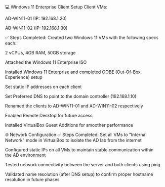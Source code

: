 💻 Windows 11 Enterprise Client Setup
Client VMs:

AD-WIN11-01 (IP: 192.168.1.20)

AD-WIN11-02 (IP: 192.168.1.30)

✅ Steps Completed:
Created two Windows 11 VMs with the following specs each:

2 vCPUs, 4GB RAM, 50GB storage

Attached the Windows 11 Enterprise ISO

Installed Windows 11 Enterprise and completed OOBE (Out-Of-Box Experience) setup

Set static IP addresses on each client

Set Preferred DNS to point to the domain controller (192.168.1.10)

Renamed the clients to AD-WIN11-01 and AD-WIN11-02 respectively

Enabled Remote Desktop for future access

Installed VirtualBox Guest Additions for smoother performance

🌐 Network Configuration
✅ Steps Completed:
Set all VMs to "Internal Network" mode in VirtualBox to isolate the AD lab from the internet

Configured static IPs on all VMs to maintain stable communication within the AD environment

Tested network connectivity between the server and both clients using ping

Validated name resolution (after DNS setup) to confirm proper hostname resolution in future phases

